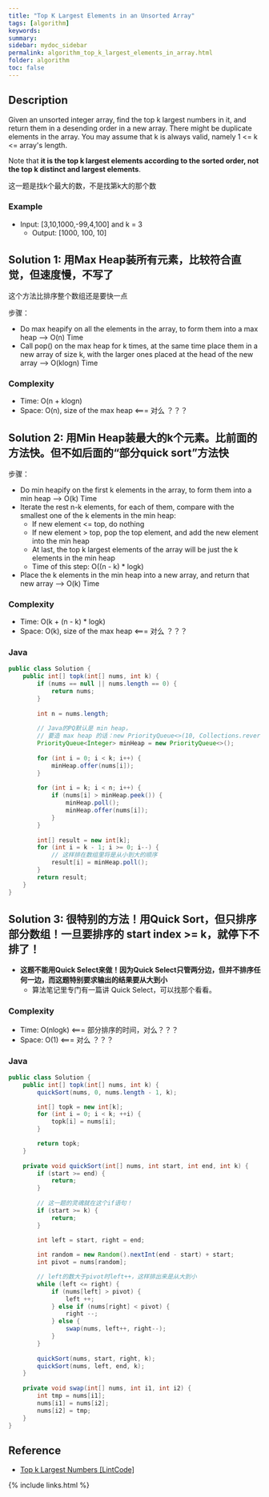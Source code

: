 ```yaml
---
title: "Top K Largest Elements in an Unsorted Array"
tags: [algorithm]
keywords:
summary:
sidebar: mydoc_sidebar
permalink: algorithm_top_k_largest_elements_in_array.html
folder: algorithm
toc: false
---
```


## Description
Given an unsorted integer array, find the top k largest numbers in it, and return them in a desending order in a new array.
There might be duplicate elements in the array.
You may assume that k is always valid, namely 1 <= k <= array's length.

Note that **it is the top k largest elements according to the sorted order, not the top k distinct and largest elements**.

这一题是找k个最大的数，不是找第k大的那个数

### Example
* Input: [3,10,1000,-99,4,100] and k = 3
  * Output: [1000, 100, 10]

## Solution 1: 用Max Heap装所有元素，比较符合直觉，但速度慢，不写了
这个方法比排序整个数组还是要快一点

步骤：
* Do max heapify on all the elements in the array, to form them into a max heap --> O(n) Time
* Call pop() on the max heap for k times, at the same time place them in a new array of size k, with the larger ones placed at the head of the new array --> O(klogn) Time

### Complexity
* Time: O(n + klogn)
* Space: O(n), size of the max heap <=== 对么 ？？？


## Solution 2: 用Min Heap装最大的k个元素。比前面的方法快。但不如后面的“部分quick sort”方法快
步骤：
* Do min heapify on the first k elements in the array, to form them into a min heap --> O(k) Time
* Iterate the rest n-k elements, for each of them, compare with the smallest one of the k elements in the min heap:
  * If new element <= top, do nothing
  * If new element > top, pop the top element, and add the new element into the min heap
  * At last, the top k largest elements of the array will be just the k elements in the min heap
  * Time of this step: O((n - k) * logk)
* Place the k elements in the min heap into a new array, and return that new array --> O(k) Time

### Complexity
* Time: O(k + (n - k) * logk)
* Space: O(k), size of the max heap <=== 对么 ？？？

### Java
```java
public class Solution {
    public int[] topk(int[] nums, int k) {
        if (nums == null || nums.length == 0) {
            return nums;
        }
        
        int n = nums.length;
        
        // Java的PQ默认是 min heap，
        // 要造 max heap 的话：new PriorityQueue<>(10, Collections.reverseOrder())
        PriorityQueue<Integer> minHeap = new PriorityQueue<>();
        
        for (int i = 0; i < k; i++) {
            minHeap.offer(nums[i]);
        }
        
        for (int i = k; i < n; i++) {
            if (nums[i] > minHeap.peek()) {
                minHeap.poll();
                minHeap.offer(nums[i]);
            }
        }
        
        int[] result = new int[k];
        for (int i = k - 1; i >= 0; i--) {
            // 这样排在数组里将是从小到大的顺序
            result[i] = minHeap.poll();
        }
        return result;
    }
}
```

## Solution 3: 很特别的方法！用Quick Sort，但只排序部分数组！一旦要排序的 start index >= k，就停下不排了！

* **这题不能用Quick Select来做！因为Quick Select只管两分边，但并不排序任何一边，而这题特别要求输出的结果要从大到小**
  * 算法笔记里专门有一篇讲 Quick Select，可以找那个看看。

### Complexity
* Time: O(nlogk) <=== 部分排序的时间，对么？？？
* Space: O(1) <=== 对么 ？？？

### Java
```java
public class Solution {
    public int[] topk(int[] nums, int k) {
        quickSort(nums, 0, nums.length - 1, k);

        int[] topk = new int[k];
        for (int i = 0; i < k; ++i) {
            topk[i] = nums[i];
        }

        return topk;
    }
    
    private void quickSort(int[] nums, int start, int end, int k) {
        if (start >= end) {
            return;
        }
        
        // 这一题的灵魂就在这个if语句！
        if (start >= k) {
            return;
        }
        
        int left = start, right = end;

        int random = new Random().nextInt(end - start) + start;
        int pivot = nums[random];

        // left的数大于pivot时left++，这样排出来是从大到小
        while (left <= right) {
            if (nums[left] > pivot) {
                left ++;
            } else if (nums[right] < pivot) {
                right --;
            } else {
                swap(nums, left++, right--);
            }
        }
        
        quickSort(nums, start, right, k);
        quickSort(nums, left, end, k);
    }
    
    private void swap(int[] nums, int i1, int i2) {
        int tmp = nums[i1];
        nums[i1] = nums[i2];
        nums[i2] = tmp;
    }
}
```

## Reference
* [Top k Largest Numbers [LintCode]](https://www.lintcode.com/problem/top-k-largest-numbers/description)

{% include links.html %}
